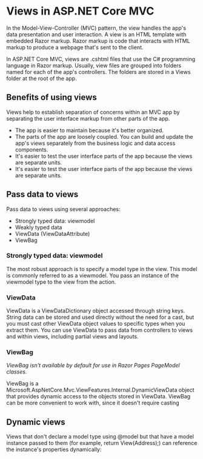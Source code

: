 # Views in ASP.NET Core MVC

In the Model-View-Controller (MVC) pattern, the view handles the app's data presentation and user interaction. A view is an HTML template with embedded Razor markup. Razor markup is code that interacts with HTML markup to produce a webpage that's sent to the client.

In ASP.NET Core MVC, views are .cshtml files that use the C# programming language in Razor markup. Usually, view files are grouped into folders named for each of the app's controllers. The folders are stored in a Views folder at the root of the app.

## Benefits of using views

Views help to establish separation of concerns within an MVC app by separating the user interface markup from other parts of the app. 

- The app is easier to maintain because it's better organized.
- The parts of the app are loosely coupled. You can build and update the app's views separately from the business logic and data access components.
- It's easier to test the user interface parts of the app because the views are separate units.
- It's easier to test the user interface parts of the app because the views are separate units.

## Pass data to views
Pass data to views using several approaches:

- Strongly typed data: viewmodel
- Weakly typed data
- ViewData (ViewDataAttribute)
- ViewBag

### Strongly typed data: viewmodel
The most robust approach is to specify a model type in the view. This model is commonly referred to as a viewmodel. You pass an instance of the viewmodel type to the view from the action.

### ViewData
ViewData is a ViewDataDictionary object accessed through string keys. String data can be stored and used directly without the need for a cast, but you must cast other ViewData object values to specific types when you extract them. You can use ViewData to pass data from controllers to views and within views, including partial views and layouts.

### ViewBag
*ViewBag isn't available by default for use in Razor Pages PageModel classes.*

ViewBag is a Microsoft.AspNetCore.Mvc.ViewFeatures.Internal.DynamicViewData object that provides dynamic access to the objects stored in ViewData. ViewBag can be more convenient to work with, since it doesn't require casting

## Dynamic views
Views that don't declare a model type using @model but that have a model instance passed to them (for example, return View(Address);) can reference the instance's properties dynamically: